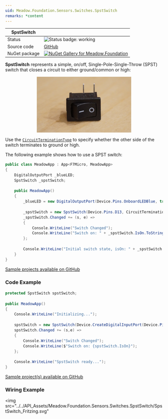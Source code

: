 ```yaml
---
uid: Meadow.Foundation.Sensors.Switches.SpstSwitch
remarks: *content
---
```


| SpstSwitch | |
|--------|--------|
| Status | <img src="https://img.shields.io/badge/Working-brightgreen" style="width: auto; height: -webkit-fill-available;" alt="Status badge: working" /> |
| Source code | [GitHub](https://github.com/WildernessLabs/Meadow.Foundation/tree/main/Source/Meadow.Foundation.Core/Sensors/Switches) |
| NuGet package | <a href="https://www.nuget.org/packages/Meadow.Foundation/" target="_blank"><img src="https://img.shields.io/nuget/v/Meadow.Foundation.svg?label=Meadow.Foundation" alt="NuGet Gallery for Meadow.Foundation" /></a> |

**SpstSwitch** represents a simple, on/off, Single-Pole-Single-Throw (SPST) switch that closes a circuit to either ground/common or high:

<img src="../../API_Assets/Meadow.Foundation.Sensors.Switches.SpstSwitch/SPST_Switch.jpg" 
    style="width: 60%; display: block; margin-left: auto; margin-right: auto;" />

Use the [`CircuitTerminationType`](/API/CircuitTerminationType) to specify whether the other side of the switch terminates to ground or high.

The following example shows how to use a SPST switch:

```csharp
public class MeadowApp : App<F7Micro, MeadowApp>
{
    DigitalOutputPort _blueLED;
    SpstSwitch _spstSwitch;

    public MeadowApp()
    {
        _blueLED = new DigitalOutputPort(Device.Pins.OnboardLEDBlue, true);

        _spstSwitch = new SpstSwitch(Device.Pins.D13, CircuitTerminationType.High);
        _spstSwitch.Changed += (s, e) =>
        {
            Console.WriteLine("Switch Changed");
            Console.WriteLine("Switch on: " + _spstSwitch.IsOn.ToString());
        };

        Console.WriteLine("Initial switch state, isOn: " + _spstSwitch.IsOn.ToString());
    }
}
```

[Sample projects available on GitHub](https://github.com/WildernessLabs/Meadow.Foundation/tree/main/Source/Meadow.Foundation.Core.Samples) 

### Code Example

```csharp
protected SpstSwitch spstSwitch;

public MeadowApp()
{
    Console.WriteLine("Initializing...");

    spstSwitch = new SpstSwitch(Device.CreateDigitalInputPort(Device.Pins.D02, InterruptMode.EdgeFalling, ResistorMode.InternalPullDown));
    spstSwitch.Changed += (s,e) => 
    {
        Console.WriteLine("Switch Changed");
        Console.WriteLine($"Switch on: {spstSwitch.IsOn}");
    };

    Console.WriteLine("SpstSwitch ready...");
}

```

[Sample project(s) available on GitHub](https://github.com/WildernessLabs/Meadow.Foundation/tree/main/Source/Meadow.Foundation.Core.Samples/Sensors.Switches.SpstSwitch_Sample)

### Wiring Example

<img src="../../API_Assets/Meadow.Foundation.Sensors.Switches.SpstSwitch/SpstSwitch_Fritzing.svg" 
